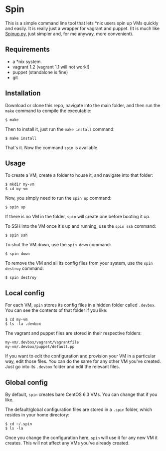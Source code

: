 Spin
====

This is a simple command line tool that lets *nix users spin up VMs quickly and easily. It is really just a wrapper for vagrant and puppet. (It is much like [Spinup.py](https://github.com/jpaasch/Spinup.py), just simpler and, for me anyway, more convenient).


Requirements
------------

- a *nix system.
- vagrant 1.2 (vagrant 1.1 will not work!)
- puppet (standalone is fine)
- git


Installation
------------

Download or clone this repo, navigate into the main folder, and then run the `make` command to compile the executable: 

    $ make

Then to install it, just run the `make install` command:

    $ make install

That's it. Now the command `spin` is available.


Usage
-----

To create a VM, create a folder to house it, and navigate into that folder:

    $ mkdir my-vm
    $ cd my-vm

Now, you simply need to run the `spin up` command:

    $ spin up

If there is no VM in the folder, `spin` will create one before booting it up. 

To SSH into the VM once it's up and running, use the `spin ssh` command:

    $ spin ssh

To shut the VM down, use the `spin down` command:

    $ spin down

To remove the VM and all its config files from your system, use the `spin destroy` command:

    $ spin destroy


Local config
------------

For each VM, `spin` stores its config files in a hidden folder called `.devbox`. You can see the contents of that folder if you like:

    $ cd my-vm
    $ ls -la .devbox

The vagrant and puppet files are stored in their respective folders:

    my-vm/.devbox/vagrant/Vagrantfile
    my-vm/.devbox/puppet/default.pp

If you want to edit the configuration and provision your VM in a particular way, edit those files. You can do the same for any other VM you've created. Just go into its `.devbox` folder and edit the relevant files.


Global config
-------------

By default, `spin` creates bare CentOS 6.3 VMs. You can change that if you like. 

The default/global configuration files are stored in a `.spin` folder, which resides in your home directory:

    $ cd ~/.spin
    $ ls -la 

Once you change the configuration here, `spin` will use it for any new VM it creates. This will not affect any VMs you've already created.



